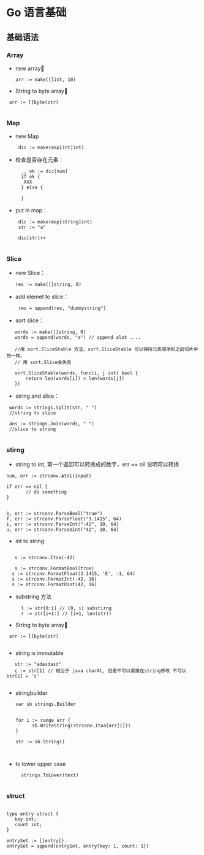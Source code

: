 # Go 语言基础


## 基础语法
### Array
- new array

    ```
    arr := make([]int, 10)
    
    ```
    
- String to byte array
 	
 ```
  arr := []byte(str)
    
 ```
 
 
    
### Map
 - new Map
 
    ```
     dic := make(map[int]int)
    
    ```
     
 - 检查是否存在元素：
   
   ``` 
     _, ok := dic[num]
     if ok {
      XXX
     } else {
     
     }
     ```
- put in map：

   ``` 
    dic := make(map[string]int)
    str := "a"
	
	dic[str]++
	   
   ``` 
     
### Slice 
 - new Slice：
 
    ```
    res := make([]string, 0)
    
    ```
 - add elemet to slice：   
   
   ```
    res = append(res, "dummystring")
   
   ```
   
 - sort slice：   

 ```
 	words := make([]string, 0)
 	words = append(words, "a") // append alot ....
 	
 	//用 sort.SliceStable 方法，sort.SliceStable 可以保持元素顺序和之前切片中的一样。
	// 用 sort.Slice会失败
	
 	sort.SliceStable(words, func(i, j int) bool {
		return len(words[i]) < len(words[j])
	})
 
 ```
 
 - string and slice： 

 ```
  words := strings.Split(str, " ")
  //string to slice
 
  ans := strings.Join(words, " ")
  //slice to string
  
 ```
 
 
### stirng 

- string to int, 第一个返回可以转换成的数字，err == nil 说明可以转换
 
 ```
 num, err := strconv.Atoi(input)
 
 if err == nil {
 		// do something
 }
 
 
 b, err := strconv.ParseBool("true")
 f, err := strconv.ParseFloat("3.1415", 64)
 i, err := strconv.ParseInt("-42", 10, 64)
 u, err := strconv.ParseUint("42", 10, 64)
 
 ```
 
- int to string 
 
 ```

	s := strconv.Itoa(-42)
	
	s := strconv.FormatBool(true)
   s := strconv.FormatFloat(3.1415, 'E', -1, 64)
   s := strconv.FormatInt(-42, 16)
   s := strconv.FormatUint(42, 16)

 ```
 

 
- substring 方法

  ```
	l := str[0:i] // [0, i) substirng
	r := str[i+1:] // [i+1, len(str))
  
  ```
  
- String to byte array
 	
 ```
  arr := []byte(str)
    
 ```
 
- string is immutable

 ```
	str := "adasdasd"
	c := str[1] // 相当于 java charAt, 但是不可以直接在string修改 不可以 str[1] = 's'
	
 ```

- stringbuilder

  ```
  var sb strings.Builder
  
  
  for i := range arr {
		sb.WriteString(strconv.Itoa(arr[i]))
  }
  
  str := sb.String()
	
	
	```

- to lower upper case
  
  ```
	strings.ToLower(text)
	
   ```
### struct 
 
 ```
 
 type entry struct {
	key int;
	count int;
 }
 
 entrySet := []entry{}
 entrySet = append(entrySet, entry{key: 1, count: 1})
 

```